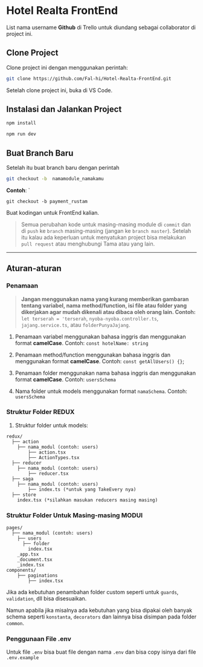 # Hotel Realta FrontEnd

List nama username **Github** di Trello untuk diundang sebagai collaborator di project ini.

## Clone Project

Clone project ini dengan menggunakan perintah:

```bash
git clone https://github.com/Fal-hi/Hotel-Realta-FrontEnd.git
```

Setelah clone project ini, buka di VS Code.

## Instalasi dan Jalankan Project

```bash
npm install

npm run dev
```

## Buat Branch Baru

Setelah itu buat branch baru dengan perintah

```bash
git checkout -b  namamodule_namakamu
```

**Contoh**: `

```
git checkout -b payment_rustam
```

Buat kodingan untuk FrontEnd kalian.

> Semua perubahan kode untuk masing-masing module di `commit` dan di `push` ke `branch` masing-masing (jangan ke `branch master`).
> Setelah itu kalau ada keperluan untuk menyatukan project bisa melakukan `pull request` atau menghubungi Tama atau yang lain.

---

## Aturan-aturan

### Penamaan

> **Jangan menggunakan nama yang kurang memberikan gambaran tentang variabel, nama method/function, isi file atau folder yang dikerjakan agar mudah dikenali atau dibaca oleh orang lain. Contoh:** `let terserah = 'terserah`, `nyoba-nyoba.controller.ts`, `jajang.service.ts`, atau `folderPunyaJajang`.

1. Penamaan variabel menggunakan bahasa inggris dan menggunakan format **camelCase**.
   Contoh: `const hotelName: string`

2. Penamaan method/function menggunakan bahasa inggris dan menggunakan format **camelCase**.
   Contoh: `const getAllUsers() {}`;

3. Penamaan folder menggunakan nama bahasa inggris dan menggunakan format **camelCase**.
   Contoh: `usersSchema`

4. Nama folder untuk models menggunakan format `namaSchema`.
   Contoh: `usersSchema`

### Struktur Folder REDUX

1. Struktur folder untuk models:

```
redux/
  ├── action
    ├── nama_modul (contoh: users)
        ├── action.tsx
        ├── ActionTypes.tsx
  ├── reducer
    ├── nama_modul (contoh: users)
        ├── reducer.tsx
  ├── saga
    ├── nama_modul (contoh: users)
        ├── index.ts (*untuk yang TakeEvery nya)
  ├── store
    index.tsx (*silahkan masukan reducers masing masing)
```

### Struktur Folder Untuk Masing-masing MODUl

```
pages/
  ├── nama_modul (contoh: users)
    ├── users
      ├── folder
        index.tsx
    _app.tsx
    _document.tsx
    _index.tsx
components/
    ├── paginations
        ├── index.tsx
```

Jika ada kebutuhan penambahan folder custom seperti untuk `guards`, `validation`, dll bisa disesuaikan.

Namun apabila jika misalnya ada kebutuhan yang bisa dipakai oleh banyak schema seperti `konstanta`, `decorators` dan lainnya bisa disimpan pada folder `common`.

### Penggunaan File .env

Untuk file `.env` bisa buat file dengan nama `.env` dan bisa copy isinya dari file `.env.example`
